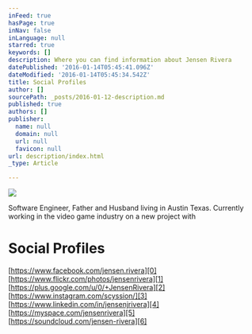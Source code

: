 ```yaml
---
inFeed: true
hasPage: true
inNav: false
inLanguage: null
starred: true
keywords: []
description: Where you can find information about Jensen Rivera
datePublished: '2016-01-14T05:45:41.096Z'
dateModified: '2016-01-14T05:45:34.542Z'
title: Social Profiles
author: []
sourcePath: _posts/2016-01-12-description.md
published: true
authors: []
publisher:
  name: null
  domain: null
  url: null
  favicon: null
url: description/index.html
_type: Article

---
```

![](https://s3-us-west-2.amazonaws.com/the-grid-img/p/7a017a8e48c3212310384a7573fb265535d2338a.jpg)

Software Engineer, Father and Husband living in Austin Texas. Currently working in the video game industry on a new project with

# Social Profiles

[https://www.facebook.com/jensen.rivera][0]  
[https://www.flickr.com/photos/jensenrivera][1]  
[https://plus.google.com/u/0/+JensenRivera][2]  
[https://www.instagram.com/scyssion/][3]  
[https://www.linkedin.com/in/jensenjrivera][4]  
[https://myspace.com/jensenrivera][5]  
[https://soundcloud.com/jensen-rivera][6]

# 



[0]: https://www.facebook.com/jensen.rivera
[1]: https://www.flickr.com/photos/jensenrivera
[2]: https://plus.google.com/u/0/+JensenRivera
[3]: https://www.instagram.com/scyssion/
[4]: https://www.linkedin.com/in/jensenjrivera
[5]: https://myspace.com/jensenrivera
[6]: https://soundcloud.com/jensen-rivera